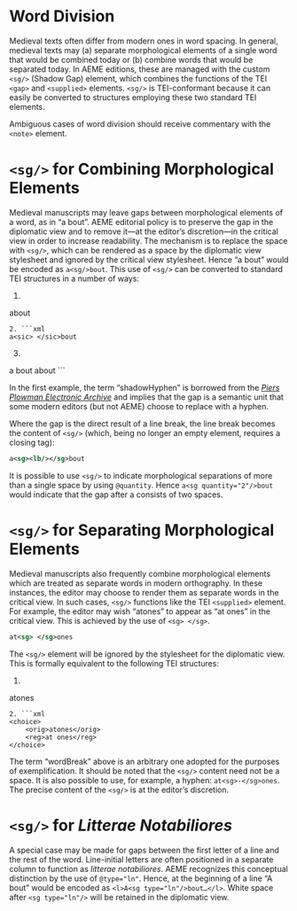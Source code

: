 # Word Division

Medieval texts often differ from modern ones in word spacing. In general, medieval texts may (a) separate morphological elements of a single word that would be combined today or (b) combine words that would be separated today. In AEME editions, these are managed with the custom `<sg/>` (Shadow Gap) element, which combines the functions of the TEI `<gap>` and `<supplied>` elements. `<sg/>` is TEI-conformant because it can easily be converted to structures employing these two standard TEI elements. 

Ambiguous cases of word division should receive commentary with the `<note>` element.

# `<sg/>` for Combining Morphological Elements
Medieval manuscripts may leave gaps between morphological elements of a word, as in “a bout”. AEME editorial policy is to preserve the gap in the diplomatic view and to remove it—at the editor’s discretion—in the critical view in order to increase readability. The mechanism is to replace the space with `<sg/>`, which can be rendered as a space by the diplomatic view stylesheet and ignored by the critical view stylesheet. Hence “a bout” would be encoded as `a<sg/>bout`. This use of `<sg/>` can be converted to standard TEI structures in a number of ways:

1. ```xml
a<gap reason="shadowHyphen"/>bout
```
2. ```xml
a<sic> </sic>bout
```
3. ```xml 
<choice>
	<orig>a bout</orig>
	<reg>about</reg>
</choice>
```

In the first example, the term “shadowHyphen” is borrowed from the [*Piers Plowman Electronic Archive*](http://www3.iath.virginia.edu/seenet/piers/protocoltran.html) and implies that the gap is a semantic unit that some modern editors (but not AEME) choose to replace with a hyphen.

Where the gap is the direct result of a line break, the line break becomes the content of `<sg/>` (which, being no longer an empty element, requires a closing tag):

```xml
a<sg><lb/></sg>bout
```

It is possible to use `<sg/>` to indicate morphological separations of more than a single space by using `@quantity`. Hence `a<sg quantity="2"/>bout` would indicate that the gap after a consists of two spaces.

# `<sg/>` for Separating Morphological Elements

Medieval manuscripts also frequently combine morphological elements which are treated as separate words in modern orthography. In these instances, the editor may choose to render them as separate words in the critical view. In such cases, `<sg/>` functions like the TEI `<supplied>` element. For example, the editor may wish “atones” to appear as “at ones” in the critical view. This is achieved by the use of `<sg> </sg>`.

```xml
at<sg> </sg>ones
```

The `<sg/>` element will be ignored by the stylesheet for the diplomatic view. This is formally equivalent to the following TEI structures:

1. ```xml
at<supplied reason="wordBreak"/>ones
```
2. ```xml
<choice>
	<orig>atones</orig>
	<reg>at ones</reg>
</choice>
```

The term “wordBreak” above is an arbitrary one adopted for the purposes of exemplification. It should be noted that the `<sg/>` content need not be a space. It is also possible to use, for example, a hyphen: `at<sg>-</sg>ones`. The precise content of the `<sg/>` is at the editor’s discretion.

# `<sg/>` for *Litterae Notabiliores*

A special case may be made for gaps between the first letter of a line and the rest of the word. Line-initial letters are often positioned in a separate column to function as *litterae notabiliores*. AEME recognizes this conceptual distinction by the use of `@type="ln"`. Hence, at the beginning of a line “A bout” would be encoded as `<l>A<sg type="ln"/>bout…</l>`. White space after `<sg type="ln"/>` will be retained in the diplomatic view.